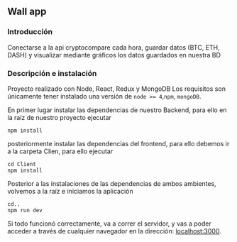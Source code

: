 ## Wall app
### Introducción
Conectarse a la api cryptocompare cada hora, guardar datos (BTC, ETH, DASH) y visualizar mediante gráficos los datos guardados en nuestra BD 
### Descripción e instalación
Proyecto realizado con Node, React, Redux y MongoDB
Los requisitos son únicamente tener instalado una versión de `node >= 4`,`npm`, `mongoDB`.

En primer lugar instalar las dependencias de nuestro Backend, para ello en la raíz de nuestro proyecto ejecutar
```
npm install
```
posteriormente instalar las dependencias del frontend, para ello debemos ir a la carpeta Clien, para ello ejecutar
```
cd Client
npm install
```
Posterior a las instalaciones de las dependencias de ambos ambientes, volvemos a la raíz e iniciamos la aplicación
```
cd..
npm run dev
```

Si todo funcionó correctamente, va a correr el servidor, y vas a poder acceder a través de cualquier navegador en la dirección: [localhost:3000](http://localhost:3000). 
